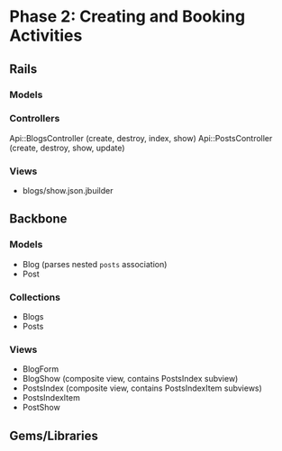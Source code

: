 # Phase 2: Creating and Booking Activities

## Rails
### Models

### Controllers
Api::BlogsController (create, destroy, index, show)
Api::PostsController (create, destroy, show, update)

### Views
* blogs/show.json.jbuilder

## Backbone
### Models
* Blog (parses nested `posts` association)
* Post

### Collections
* Blogs
* Posts

### Views
* BlogForm
* BlogShow (composite view, contains PostsIndex subview)
* PostsIndex (composite view, contains PostsIndexItem subviews)
* PostsIndexItem
* PostShow

## Gems/Libraries
